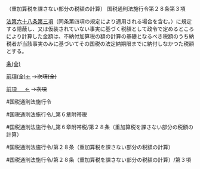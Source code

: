 （重加算税を課さない部分の税額の計算）
国税通則法施行令第２８条第３項

[法第六十八条第三項](国税通則法＿＿＿＿＿第６８条第３項)（同条第四項の規定により適用される場合を含む。）に規定する隠蔽し、又は仮装されていない事実に基づく税額として政令で定めるところにより計算した金額は、不納付加算税の額の計算の基礎となるべき税額のうち納税者が当該事実のみに基づいてその国税の法定納期限までに納付しなかつた税額とする。

[条(全)](国税通則法施行＿令＿第２８条_.md)

[前項(全)←](国税通則法施行＿令＿第２８条第２項_.md)  ~~→次項(全)~~

[前項 　 ←](国税通則法施行＿令＿第２８条第２項.md)  ~~→次項~~



#国税通則法施行令

#国税通則法施行令/_第６章附帯税

#国税通則法施行令/_第６章附帯税/第２８条（重加算税を課さない部分の税額の計算）

#国税通則法施行令/第２８条（重加算税を課さない部分の税額の計算）

#国税通則法施行令/第２８条（重加算税を課さない部分の税額の計算）/第３項

